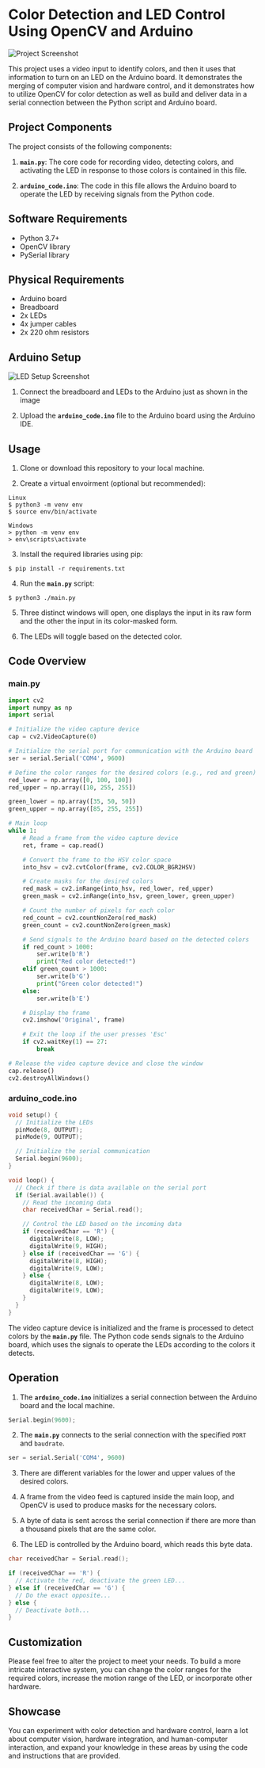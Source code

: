 # Color Detection and LED Control Using OpenCV and Arduino

![Project Screenshot](screenshot.webp)

This project uses a video input to identify colors, and then it uses that information to turn on an LED on the Arduino board. It demonstrates the merging of computer vision and hardware control, and it demonstrates how to utilize OpenCV for color detection as well as build and deliver data in a serial connection between the Python script and Arduino board.

## Project Components

The project consists of the following components:

1. **`main.py`**: The core code for recording video, detecting colors, and activating the LED in response to those colors is contained in this file.

2. **`arduino_code.ino`**: The code in this file allows the Arduino board to operate the LED by receiving signals from the Python code.

## Software Requirements
- Python 3.7+
- OpenCV library
- PySerial library

## Physical Requirements
- Arduino board
- Breadboard
- 2x LEDs
- 4x jumper cables
- 2x 220 ohm resistors

## Arduino Setup
![LED Setup Screenshot](arduino_screenshot_1.png)

1. Connect the breadboard and LEDs to the Arduino just as shown in the image

2. Upload the **`arduino_code.ino`** file to the Arduino board using the Arduino IDE.

## Usage
1. Clone or download this repository to your local machine.

2. Create a virtual envoirment (optional but recommended):
```
Linux
$ python3 -m venv env
$ source env/bin/activate

Windows
> python -m venv env
> env\scripts\activate
```

3. Install the required libraries using pip:
```
$ pip install -r requirements.txt
```

4. Run the **`main.py`** script:
```
$ python3 ./main.py
```

5. Three distinct windows will open, one displays the input in its raw form and the other the input in its color-masked form.

6. The LEDs will toggle based on the detected color.

## Code Overview

### main.py
```python
import cv2
import numpy as np
import serial

# Initialize the video capture device
cap = cv2.VideoCapture(0)

# Initialize the serial port for communication with the Arduino board
ser = serial.Serial('COM4', 9600)

# Define the color ranges for the desired colors (e.g., red and green)
red_lower = np.array([0, 100, 100])
red_upper = np.array([10, 255, 255])

green_lower = np.array([35, 50, 50])
green_upper = np.array([85, 255, 255])

# Main loop
while 1:
    # Read a frame from the video capture device
    ret, frame = cap.read()

    # Convert the frame to the HSV color space
    into_hsv = cv2.cvtColor(frame, cv2.COLOR_BGR2HSV)

    # Create masks for the desired colors
    red_mask = cv2.inRange(into_hsv, red_lower, red_upper)
    green_mask = cv2.inRange(into_hsv, green_lower, green_upper)

    # Count the number of pixels for each color
    red_count = cv2.countNonZero(red_mask)
    green_count = cv2.countNonZero(green_mask)

    # Send signals to the Arduino board based on the detected colors
    if red_count > 1000:
        ser.write(b'R')
        print("Red color detected!")
    elif green_count > 1000:
        ser.write(b'G')
        print("Green color detected!")
    else:
        ser.write(b'E')

    # Display the frame
    cv2.imshow('Original', frame)

    # Exit the loop if the user presses 'Esc'
    if cv2.waitKey(1) == 27:
        break

# Release the video capture device and close the window
cap.release()
cv2.destroyAllWindows()
```

### arduino_code.ino

```cpp
void setup() {
  // Initialize the LEDs
  pinMode(8, OUTPUT);
  pinMode(9, OUTPUT);

  // Initialize the serial communication
  Serial.begin(9600);
}

void loop() {
  // Check if there is data available on the serial port
  if (Serial.available()) {
    // Read the incoming data
    char receivedChar = Serial.read();

    // Control the LED based on the incoming data
    if (receivedChar == 'R') {
      digitalWrite(8, LOW);
      digitalWrite(9, HIGH);
    } else if (receivedChar == 'G') {
      digitalWrite(8, HIGH);
      digitalWrite(9, LOW);
    } else {
      digitalWrite(8, LOW);
      digitalWrite(9, LOW);
    }
  }
}
```

The video capture device is initialized and the frame is processed to detect colors by the **`main.py`** file. The Python code sends signals to the Arduino board, which uses the signals to operate the LEDs according to the colors it detects.

## Operation
1. The **`arduino_code.ino`** initializes a serial connection between the Arduino board and the local machine.
```cpp
Serial.begin(9600);
```

2. The **`main.py`** connects to the serial connection with the specified `PORT` and `baudrate`.
```python
ser = serial.Serial('COM4', 9600)
```

3. There are different variables for the lower and upper values of the desired colors.

4. A frame from the video feed is captured inside the main loop, and OpenCV is used to produce masks for the necessary colors.

5. A byte of data is sent across the serial connection if there are more than a thousand pixels that are the same color.

6. The LED is controlled by the Arduino board, which reads this byte data.
```cpp
char receivedChar = Serial.read();

if (receivedChar == 'R') {
  // Activate the red, deactivate the green LED...
} else if (receivedChar == 'G') {
  // Do the exact opposite...
} else {
  // Deactivate both...
}
```

## Customization

Please feel free to alter the project to meet your needs. To build a more intricate interactive system, you can change the color ranges for the required colors, increase the motion range of the LED, or incorporate other hardware.

## Showcase

You can experiment with color detection and hardware control, learn a lot about computer vision, hardware integration, and human-computer interaction, and expand your knowledge in these areas by using the code and instructions that are provided.